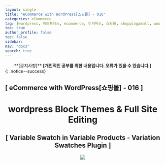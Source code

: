 ```yaml
---
layout: single
title: "eCommerce with WordPress[쇼핑몰] - 016"
categories: eCommerce
tag: [wordpress, 워드프레스, ecommerce, 이커머스, 쇼핑몰, shoppingamall, woocommerce, 우커머스]
toc: true
author_profile: false
toc: false
sidebar:
nav: "docs"
search: true
---
```


<center>**[공지사항]** <strong> [개인적인 공부를 위한 내용입니다. 오류가 있을 수 있습니다.] </strong></center>
{: .notice--success}

<h2>[ eCommerce with WordPress[쇼핑몰] - 016 ]</h2>

<div align="center"><p><h1>wordpress Block Themes & Full Site Editing</h1></p></div>

<div align="center"><h2>[ Variable Swatch in Variable Products - Variation Swatches Plugin ]</h2>
<div align="center"><img src="http://drive.google.com/uc?export=view&id=1F5dARqLwrgOvtQB5nepiT_5iKOxb34Bo"><br><br><br></div>





